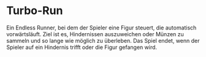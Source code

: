 # Turbo-Run

Ein Endless Runner, bei dem der Spieler eine Figur steuert, die automatisch vorwärtsläuft. Ziel ist es, Hindernissen auszuweichen oder Münzen zu sammeln und so lange wie möglich zu überleben. Das Spiel endet, wenn der Spieler auf ein Hindernis trifft oder die Figur gefangen wird.

